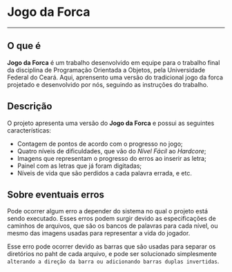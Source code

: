 # Jogo da Forca
---------------

## O que é
**Jogo da Forca** é um trabalho desenvolvido em equipe para o trabalho final da disciplina de Programação Orientada a Objetos, pela Universidade Federal do Ceará. Aqui, aprensento uma versão do tradicional jogo da forca projetado e desenvolvido por nós, seguindo as instruções do trabalho.

## Descrição
O projeto apresenta uma versão do **Jogo da Forca** e possui as seguintes características:
* Contagem de pontos de acordo com o progresso no jogo;
* Quatro níveis de dificuldades, que vão do _Nível Fácil_ ao _Hardcore_;
* Imagens que representam o progresso do erros ao inserir as letra;
* Painel com as letras que já foram digitadas;
* Níveis de vida que são perdidos a cada palavra errada, e etc.

## Sobre eventuais erros

Pode ocorrer algum erro a depender do sistema no qual o projeto está sendo executado. Esses erros podem surgir devido as especificações de caminhos de arquivos, que são os bancos de palavras para cada nível, ou mesmo das imagens  usadas para representar a vida do jogador.

Esse erro pode ocorrer devido as barras que são usadas para separar os diretórios no paht de cada arquivo, e pode ser solucionado simplesmente `alterando a direção da barra ou adicionando barras duplas invertidas`.
